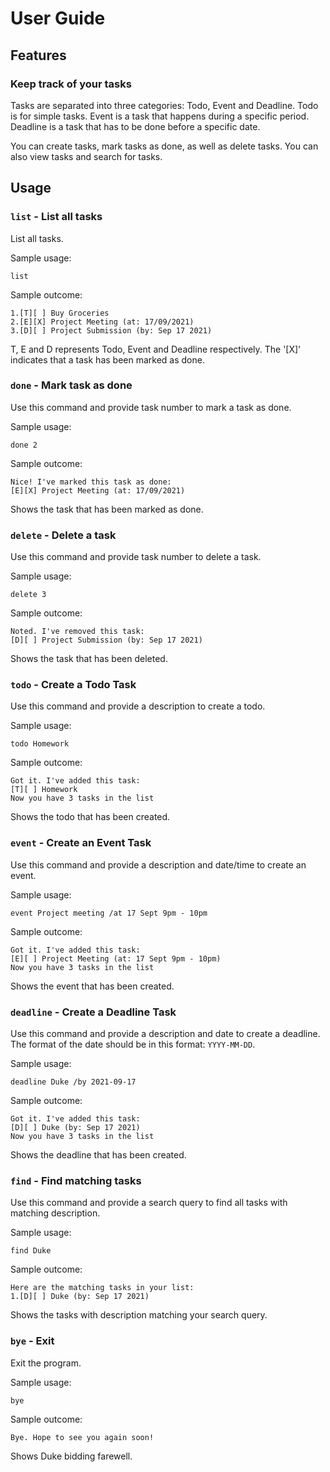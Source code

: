 # User Guide

## Features

### Keep track of your tasks

Tasks are separated into three categories: Todo, Event and Deadline.
Todo is for simple tasks.
Event is a task that happens during a specific period.
Deadline is a task that has to be done before a specific date.

You can create tasks, mark tasks as done, as well as delete tasks.
You can also view tasks and search for tasks.

## Usage

### `list` - List all tasks

List all tasks.

Sample usage:

`list`

Sample outcome:
```
1.[T][ ] Buy Groceries 
2.[E][X] Project Meeting (at: 17/09/2021)
3.[D][ ] Project Submission (by: Sep 17 2021)
``` 
T, E and D represents Todo, Event and Deadline respectively.
The '[X]' indicates that a task has been marked as done.

### `done` - Mark task as done

Use this command and provide task number to mark a task as done.

Sample usage:

`done 2`

Sample outcome:
```
Nice! I've marked this task as done:
[E][X] Project Meeting (at: 17/09/2021)
``` 
Shows the task that has been marked as done.

### `delete` - Delete a task

Use this command and provide task number to delete a task.

Sample usage:

`delete 3`

Sample outcome:
```
Noted. I've removed this task:
[D][ ] Project Submission (by: Sep 17 2021)
``` 
Shows the task that has been deleted.

### `todo` - Create a Todo Task

Use this command and provide a description to create a todo.

Sample usage:

`todo Homework`

Sample outcome:
```
Got it. I've added this task:
[T][ ] Homework 
Now you have 3 tasks in the list
``` 
Shows the todo that has been created.

### `event` - Create an Event Task

Use this command and provide a description and date/time to create an event.

Sample usage:

`event Project meeting /at 17 Sept 9pm - 10pm`

Sample outcome:
```
Got it. I've added this task:
[E][ ] Project Meeting (at: 17 Sept 9pm - 10pm) 
Now you have 3 tasks in the list
``` 
Shows the event that has been created.

### `deadline` - Create a Deadline Task

Use this command and provide a description and date to create a deadline.
The format of the date should be in this format: `YYYY-MM-DD`.

Sample usage:

`deadline Duke /by 2021-09-17`

Sample outcome:
```
Got it. I've added this task:
[D][ ] Duke (by: Sep 17 2021) 
Now you have 3 tasks in the list
``` 
Shows the deadline that has been created.

### `find` - Find matching tasks

Use this command and provide a search query to find all tasks with matching description.

Sample usage:

`find Duke`

Sample outcome:
```
Here are the matching tasks in your list:
1.[D][ ] Duke (by: Sep 17 2021) 
``` 
Shows the tasks with description matching your search query.

### `bye` - Exit

Exit the program.

Sample usage:

`bye`

Sample outcome:
```
Bye. Hope to see you again soon!
``` 
Shows Duke bidding farewell.